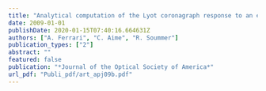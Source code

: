 ```yaml
---
title: "Analytical computation of the Lyot coronagraph response to an extended source"
date: 2009-01-01
publishDate: 2020-01-15T07:40:16.664631Z
authors: ["A. Ferrari", "C. Aime", "R. Soummer"]
publication_types: ["2"]
abstract: ""
featured: false
publication: "*Journal of the Optical Society of America*"
url_pdf: "Publi_pdf/art_apj09b.pdf"
---
```


